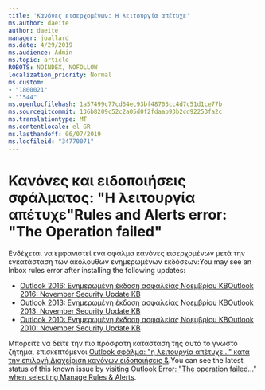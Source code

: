 ```yaml
---
title: 'Κανόνες εισερχομένων: Η λειτουργία απέτυχε'
ms.author: daeite
author: daeite
manager: joallard
ms.date: 4/29/2019
ms.audience: Admin
ms.topic: article
ROBOTS: NOINDEX, NOFOLLOW
localization_priority: Normal
ms.custom:
- "1800021"
- "1544"
ms.openlocfilehash: 1a57499c77cd64ec93bf48703cc4d7c51d1ce77b
ms.sourcegitcommit: 136b8209c52c2a05d0f2fdaab93b2cd92253fa2c
ms.translationtype: MT
ms.contentlocale: el-GR
ms.lasthandoff: 06/07/2019
ms.locfileid: "34770071"
---
```

# <a name="rules-and-alerts-error-the-operation-failed"></a><span data-ttu-id="6db87-102">Κανόνες και ειδοποιήσεις σφάλματος: "Η λειτουργία απέτυχε"</span><span class="sxs-lookup"><span data-stu-id="6db87-102">Rules and Alerts error: "The Operation failed"</span></span>

<span data-ttu-id="6db87-103">Ενδέχεται να εμφανιστεί ένα σφάλμα κανόνες εισερχομένων μετά την εγκατάσταση των ακόλουθων ενημερωμένων εκδόσεων:</span><span class="sxs-lookup"><span data-stu-id="6db87-103">You may see an Inbox rules error after installing the following updates:</span></span>
- [<span data-ttu-id="6db87-104">Outlook 2016: Ενημερωμένη έκδοση ασφαλείας Νοεμβρίου KB</span><span class="sxs-lookup"><span data-stu-id="6db87-104">Outlook 2016: November Security Update KB</span></span>](https://support.microsoft.com/help/4461506)
- [<span data-ttu-id="6db87-105">Outlook 2013: Ενημερωμένη έκδοση ασφαλείας Νοεμβρίου KB</span><span class="sxs-lookup"><span data-stu-id="6db87-105">Outlook 2013: November Security Update KB</span></span>](https://support.microsoft.com/help/4461486)
- [<span data-ttu-id="6db87-106">Outlook 2010: Ενημερωμένη έκδοση ασφαλείας Νοεμβρίου KB</span><span class="sxs-lookup"><span data-stu-id="6db87-106">Outlook 2010: November Security Update KB</span></span>](https://support.microsoft.com/help/4461585) 

<span data-ttu-id="6db87-107">Μπορείτε να δείτε την πιο πρόσφατη κατάσταση της αυτό το γνωστό ζήτημα, επισκεπτόμενοι [Outlook σφάλμα: "η λειτουργία απέτυχε..." κατά την επιλογή Διαχείριση κανόνων ειδοποιήσεις &](https://support.office.com/article/Outlook-Error-The-operation-failed-when-selecting-Manage-Rules-Alerts-64b6ff77-98c2-4564-9cbf-25bd8e17fb8b%20).</span><span class="sxs-lookup"><span data-stu-id="6db87-107">You can see the latest status of this known issue by visiting [Outlook Error: "The operation failed..." when selecting Manage Rules & Alerts](https://support.office.com/article/Outlook-Error-The-operation-failed-when-selecting-Manage-Rules-Alerts-64b6ff77-98c2-4564-9cbf-25bd8e17fb8b%20).</span></span>